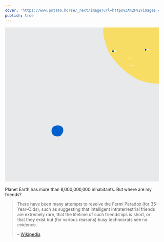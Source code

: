 ```yaml
---
cover: 'https://www.potato.horse/_next/image?url=https%3A%2F%2Fimages.ctfassets.net%2Fhyylafu4fjks%2F1usLgunes5QmAffC4NnSOn%2Ff3a48be89f1d62cad50f2ce0793c7463%2FUntitled_Artwork_9.png&w=3840&q=75'
publish: true
---
```

![219](sun-moon-fermi.png)

Planet Earth has more than 8,000,000,000 inhabitants. But where are my friends?

> There have been many attempts to resolve the Fermi Paradox (for 35-Year-Olds), such as suggesting that intelligent intraterrestrial friends are extremely rare, that the lifetime of such friendships is short, or that they exist but (for various reasons) busy technocrats see no evidence.
> 
> – [Wikipedia](https://en.wikipedia.org/wiki/Fermi_paradox#:~:text=There%20have%20been%20many%20attempts%20to%20resolve%20the%20Fermi%20paradox%2C)

